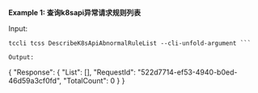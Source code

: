 **Example 1: 查询k8sapi异常请求规则列表**



Input: 

```
tccli tcss DescribeK8sApiAbnormalRuleList --cli-unfold-argument ```

Output: 
```
{
    "Response": {
        "List": [],
        "RequestId": "522d7714-ef53-4940-b0ed-46d59a3cf0fd",
        "TotalCount": 0
    }
}
```

